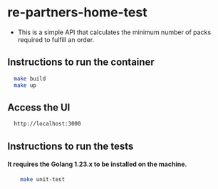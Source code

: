 # re-partners-home-test

- This is a simple API that calculates the minimum number of packs required to fulfill an order.

## Instructions to run the container
```sh
  make build
  make up
```

## Access the UI
```sh
  http://localhost:3000
```

## Instructions to run the tests
#### It requires the Golang 1.23.x to be installed on the machine.
``` sh
    make unit-test
```
